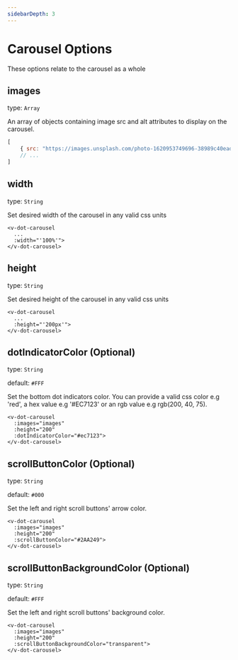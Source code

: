 ```yaml
---
sidebarDepth: 3
---
```


# Carousel Options

These options relate to the carousel as a whole

## images

type: `Array`

An array of objects containing image src and alt attributes to display on the carousel.
```javascript
[
    { src: "https://images.unsplash.com/photo-1620953749696-38989c40eadb", alt: "Some alternative text" }
    // ...
]
```

## width

type: `String`

Set desired width of the carousel in any valid css units
```vue
<v-dot-carousel
  ...
  :width="'100%'">
</v-dot-carousel>
```

## height

type: `String`

Set desired height of the carousel in any valid css units
```vue
<v-dot-carousel
  ...
  :height="'200px'">
</v-dot-carousel>
```

## dotIndicatorColor (Optional)

type: `String`

default: `#FFF`

Set the bottom dot indicators color. You can provide a valid css color e.g 'red', a hex value e.g '#EC7123' or an rgb value e.g rgb(200, 40, 75).
```vue
<v-dot-carousel
  :images="images"
  :height="200"
  :dotIndicatorColor="#ec7123">
</v-dot-carousel>
```

## scrollButtonColor (Optional)

type: `String`

default: `#000`

Set the left and right scroll buttons' arrow color.
```vue
<v-dot-carousel
  :images="images"
  :height="200"
  :scrollButtonColor="#2AA249">
</v-dot-carousel>
```

## scrollButtonBackgroundColor (Optional)

type: `String`

default: `#FFF`

Set the left and right scroll buttons' background color.
```vue
<v-dot-carousel
  :images="images"
  :height="200"
  :scrollButtonBackgroundColor="transparent">
</v-dot-carousel>
```
